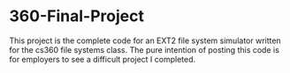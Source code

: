 # 360-Final-Project
This project is the complete code for an EXT2 file system simulator written for the cs360 file systems class.
The pure intention of posting this code is for employers to see a difficult project I completed.
